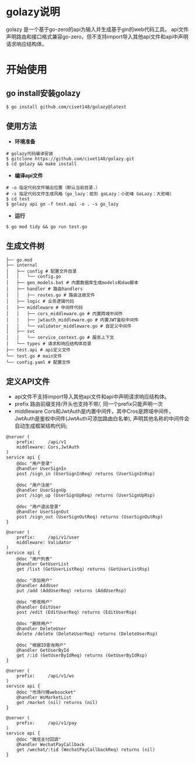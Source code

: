 # golazy说明

golazy 是一个基于go-zero的api为输入并生成基于gin的web代码工具。
api文件声明路由和接口格式兼容go-zero，但不支持import导入其他api文件和api中声明请求响应结构体。

# 开始使用

## go install安装golazy

```shell
$ go install github.com/civet148/golazy@latest
```

## 使用方法

- **环境准备**

```shell
# golazy代码编译安装
$ gitclone https://github.com/civet148/golazy.git
$ cd golazy && make install
```

- **编译api文件**

```shell
# -o 指定代码文件输出位置（默认当前目录.）
# -s 指定代码文件生成风格（go_lazy：蛇形 goLazy：小驼峰 GoLazy：大驼峰）
$ cd test
$ golazy api go -f test.api -o . -s go_lazy
```

- **运行**

```shell
$ go mod tidy && go run test.go
```

## 生成文件树

```shell 
├── go.mod
├── internal
│   ├── config # 配置文件目录
│   │   └── config.go
│   ├── gen_models.bat # 内置数据库生成models和dao脚本
│   ├── handler # 路由handlers
│   │   ├── routes.go # 路由注册文件
│   ├── logic # 业务逻辑代码
│   ├── middleware # 中间件代码
│   │   ├── cors_middleware.go # 内置跨域中间件
│   │   ├── jwtauth_middleware.go # 内置JWT鉴权中间件
│   │   └── validator_middleware.go # 自定义中间件
│   ├── svc
│   │   └── service_context.go # 服务上下文
│   └── types # 请求和响应结构体目录
├── test.api # api定义文件
└── test.go # main文件
└── config.yaml # 配置文件
```


## 定义API文件

- api文件不支持import导入其他api文件和api中声明请求响应结构体。
- prefix 路由前缀支持/开头也支持不带/, 同一个prefix只能声明一次
- middleware Cors和JwtAuth是内置中间件，其中Cros是跨域中间件，JwtAuth是鉴权中间件(JwtAuth可添加路由白名单), 声明其他名称的中间件会自动生成框架结构代码;

```api
@server (
    prefix:     /api/v1
    middleware: Cors,JwtAuth
)
service api {
    @doc "用户登录"
    @handler UserSignIn
    post /sign_in (UserSignInReq) returns (UserSignInRsp)

    @doc "用户注册"
    @handler UserSignUp
    post /sign_up (UserSignUpReq) returns (UserSignUpRsp)

    @doc "用户退出登录"
    @handler UserSignOut
    post /sign_out (UserSignOutReq) returns (UserSignOutRsp)
}

@server (
    prefix:     /api/v1/user
    middleware: Validator
)
service api {
    @doc "用户列表"
    @handler GetUserList
    get /list (GetUserListReq) returns (GetUserListRsp)

    @doc "添加用户"
    @handler AddUser
    put /add (AddUserReq) returns (AddUserRsp)

    @doc "修改用户"
    @handler EditUser
    post /edit (EditUserReq) returns (EditUserRsp)

    @doc "删除用户"
    @handler DeleteUser
    delete /delete (DeleteUserReq) returns (DeleteUserRsp)

    @doc "根据ID查询用户"
    @handler GetUserById
    get /:id (GetUserByIdReq) returns (GetUserByIdRsp)
}

@server (
    prefix:     /api/v1/ws
)
service api {
    @doc "市场行情websocket"
    @handler WsMarketList
    get /market (nil) returns (nil)
}

@server (
    prefix:     /api/v1/pay
)
service api {
    @doc "微信支付回调"
    @handler WechatPayCallback
    get /wechat/:tid (WechatPayCallbackReq) returns (nil)
}

```


